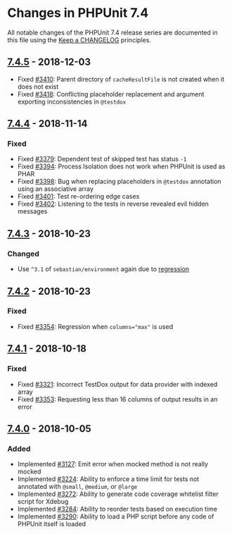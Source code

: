 # Changes in PHPUnit 7.4

All notable changes of the PHPUnit 7.4 release series are documented in this file using the [Keep a CHANGELOG](http://keepachangelog.com/) principles.

## [7.4.5] - 2018-12-03

* Fixed [#3410](https://github.com/sebastianbergmann/phpunit/issues/3410): Parent directory of `cacheResultFile` is not created when it does not exist
* Fixed [#3418](https://github.com/sebastianbergmann/phpunit/pull/3418): Conflicting placeholder replacement and argument exporting inconsistencies in `@testdox`

## [7.4.4] - 2018-11-14

### Fixed

* Fixed [#3379](https://github.com/sebastianbergmann/phpunit/issues/3379): Dependent test of skipped test has status `-1`
* Fixed [#3394](https://github.com/sebastianbergmann/phpunit/issues/3394): Process Isolation does not work when PHPUnit is used as PHAR
* Fixed [#3398](https://github.com/sebastianbergmann/phpunit/pull/3398): Bug when replacing placeholders in `@testdox` annotation using an associative array
* Fixed [#3401](https://github.com/sebastianbergmann/phpunit/pull/3401): Test re-ordering edge cases
* Fixed [#3402](https://github.com/sebastianbergmann/phpunit/pull/3402): Listening to the tests in reverse revealed evil hidden messages

## [7.4.3] - 2018-10-23

### Changed

* Use `^3.1` of `sebastian/environment` again due to [regression](https://github.com/sebastianbergmann/environment/issues/31)

## [7.4.2] - 2018-10-23

### Fixed

* Fixed [#3354](https://github.com/sebastianbergmann/phpunit/pull/3354): Regression when `columns="max"` is used

## [7.4.1] - 2018-10-18

### Fixed

* Fixed [#3321](https://github.com/sebastianbergmann/phpunit/pull/3321): Incorrect TestDox output for data provider with indexed array
* Fixed [#3353](https://github.com/sebastianbergmann/phpunit/issues/3353): Requesting less than 16 columns of output results in an error

## [7.4.0] - 2018-10-05

### Added

* Implemented [#3127](https://github.com/sebastianbergmann/phpunit/issues/3127): Emit error when mocked method is not really mocked
* Implemented [#3224](https://github.com/sebastianbergmann/phpunit/pull/3224): Ability to enforce a time limit for tests not annotated with `@small`, `@medium`, or `@large`
* Implemented [#3272](https://github.com/sebastianbergmann/phpunit/issues/3272): Ability to generate code coverage whitelist filter script for Xdebug
* Implemented [#3284](https://github.com/sebastianbergmann/phpunit/issues/3284): Ability to reorder tests based on execution time
* Implemented [#3290](https://github.com/sebastianbergmann/phpunit/issues/3290): Ability to load a PHP script before any code of PHPUnit itself is loaded

[7.4.5]: https://github.com/sebastianbergmann/phpunit/compare/7.4.4...7.4.5
[7.4.4]: https://github.com/sebastianbergmann/phpunit/compare/7.4.3...7.4.4
[7.4.3]: https://github.com/sebastianbergmann/phpunit/compare/7.4.2...7.4.3
[7.4.2]: https://github.com/sebastianbergmann/phpunit/compare/7.4.1...7.4.2
[7.4.1]: https://github.com/sebastianbergmann/phpunit/compare/7.4.0...7.4.1
[7.4.0]: https://github.com/sebastianbergmann/phpunit/compare/7.3.5...7.4.0


